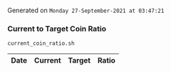 Generated on `Monday 27-September-2021 at 03:47:21`

### Current to Target Coin Ratio
`current_coin_ratio.sh`

Date|Current|Target|Ratio
---|---|---|---
